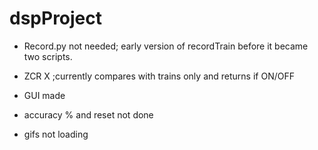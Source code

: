 # dspProject

* Record.py not needed; early version of recordTrain before it became two scripts.

* ZCR X ;currently compares with trains only and returns if ON/OFF
* GUI made
* accuracy %  and reset not done
* gifs not loading

